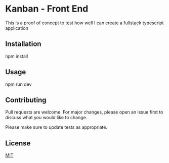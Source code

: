# Kanban - Front End

This is a proof of concept to test how well I can create a fullstack typescript application

## Installation

npm install 



## Usage

 npm run  dev

## Contributing
Pull requests are welcome. For major changes, please open an issue first to discuss what you would like to change.

Please make sure to update tests as appropriate.

## License
[MIT](https://choosealicense.com/licenses/mit/)
